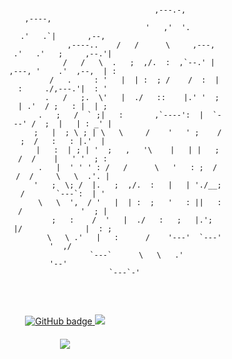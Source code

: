 <p>
<pre style="text-align:center;" class="fig">
                                    
                                                   ,---.-,                      ,----,            
                                                  '   ,'  '.                  .'   .`|       ,--, 
                                      ,----..    /   /      \     ,---,    .'   .'   ;     ,--.'| 
                                     /   /   \  .   ;  ,/.  :  ,`--.' |  ,---, '    .'  ,--,  | : 
                                   /   .     : '   |  | :  ; /    /  :  |   :     ./,---.'|  : ' 
                                  .   /   ;.  \'   |  ./   ::    |.' '  ;   | .'  / ;   : |  | ; 
                                 .   ;   /  ` ;|   :       ,`----':  |  `---' /  ;  |   | : _' | 
                                ;   |  ; \ ; | \   \     /    '   ' ;    /  ;  /   :   : |.'  | 
                                |   :  | ; | '  ;   ,   '\    |   | |   ;  /  /    |   ' '  ; : 
                                .   |  ' ' ' : /   /      \   '   : ;  /  /  /     \   \  .'. | 
                                '   ;  \; /  |.   ;  ,/.  :   |   | './__;  /       `---`:  | ' 
                                 \   \  ',  / '   |  | :  ;   '   : ||   : /             '  ; | 
                                  ;   :    /  '   |  ./   :   ;   |.';   |/              |  : ; 
                                   \   \ .'   |   :      /    '---'  `---'               '  ,/  
                                    `---`      \   \   .'                                '--'   
                                                 `---`-'                                         
 </pre>
</p>
<p align="center">
  <a href="https://github.com/N0b1ta?tab=followers">
    <img src="https://img.shields.io/github/followers/N0b1ta?label=Followers&logo=GitHub&style=for-the-badge&color=yellow" alt="GitHub badge" />
  </a>
  <a href="http://twitter.com/hello_n0b1ta">
    <img src="https://img.shields.io/twitter/follow/hello_n0b1ta?label=Twitter&logo=twitter&style=for-the-badge&color=blue" />
  </a>
</p>
<h4 align="center"><img src="https://github-readme-stats.vercel.app/api?username=N0b1ta&show_icons=true&theme=radical" /></h4>
